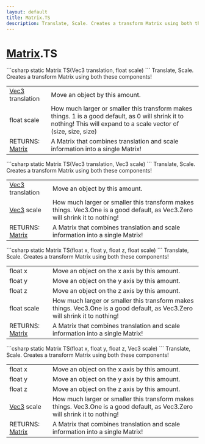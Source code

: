 ```yaml
---
layout: default
title: Matrix.TS
description: Translate, Scale. Creates a transform Matrix using both these components!
---
```

# [Matrix]({{site.url}}/Pages/Reference/Matrix.html).TS

<div class='signature' markdown='1'>
```csharp
static Matrix TS(Vec3 translation, float scale)
```
Translate, Scale. Creates a transform Matrix using both
these components!
</div>

|  |  |
|--|--|
|[Vec3]({{site.url}}/Pages/Reference/Vec3.html) translation|Move an object by this amount.|
|float scale|How much larger or smaller this transform             makes things. 1 is a good default, as 0 will shrink it to nothing!             This will expand to a scale vector of (size, size, size)|
|RETURNS: [Matrix]({{site.url}}/Pages/Reference/Matrix.html)|A Matrix that combines translation and scale information into a single Matrix!|

<div class='signature' markdown='1'>
```csharp
static Matrix TS(Vec3 translation, Vec3 scale)
```
Translate, Scale. Creates a transform Matrix using both
these components!
</div>

|  |  |
|--|--|
|[Vec3]({{site.url}}/Pages/Reference/Vec3.html) translation|Move an object by this amount.|
|[Vec3]({{site.url}}/Pages/Reference/Vec3.html) scale|How much larger or smaller this transform              makes things. Vec3.One is a good default, as Vec3.Zero will              shrink it to nothing!|
|RETURNS: [Matrix]({{site.url}}/Pages/Reference/Matrix.html)|A Matrix that combines translation and scale information into a single Matrix!|

<div class='signature' markdown='1'>
```csharp
static Matrix TS(float x, float y, float z, float scale)
```
Translate, Scale. Creates a transform Matrix using both
these components!
</div>

|  |  |
|--|--|
|float x|Move an object on the x axis by this amount.|
|float y|Move an object on the y axis by this amount.|
|float z|Move an object on the z axis by this amount.|
|float scale|How much larger or smaller this transform              makes things. Vec3.One is a good default, as Vec3.Zero will              shrink it to nothing!|
|RETURNS: [Matrix]({{site.url}}/Pages/Reference/Matrix.html)|A Matrix that combines translation and scale information into a single Matrix!|

<div class='signature' markdown='1'>
```csharp
static Matrix TS(float x, float y, float z, Vec3 scale)
```
Translate, Scale. Creates a transform Matrix using both
these components!
</div>

|  |  |
|--|--|
|float x|Move an object on the x axis by this amount.|
|float y|Move an object on the y axis by this amount.|
|float z|Move an object on the z axis by this amount.|
|[Vec3]({{site.url}}/Pages/Reference/Vec3.html) scale|How much larger or smaller this transform              makes things. Vec3.One is a good default, as Vec3.Zero will              shrink it to nothing!|
|RETURNS: [Matrix]({{site.url}}/Pages/Reference/Matrix.html)|A Matrix that combines translation and scale information into a single Matrix!|




